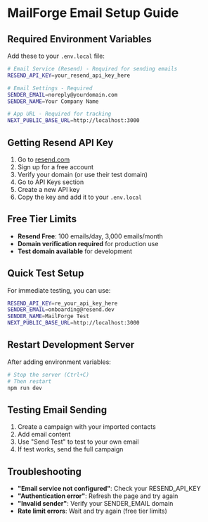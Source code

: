 # MailForge Email Setup Guide

## Required Environment Variables

Add these to your `.env.local` file:

```bash
# Email Service (Resend) - Required for sending emails
RESEND_API_KEY=your_resend_api_key_here

# Email Settings - Required
SENDER_EMAIL=noreply@yourdomain.com
SENDER_NAME=Your Company Name

# App URL - Required for tracking
NEXT_PUBLIC_BASE_URL=http://localhost:3000
```

## Getting Resend API Key

1. Go to [resend.com](https://resend.com)
2. Sign up for a free account
3. Verify your domain (or use their test domain)
4. Go to API Keys section
5. Create a new API key
6. Copy the key and add it to your `.env.local`

## Free Tier Limits

- **Resend Free**: 100 emails/day, 3,000 emails/month
- **Domain verification required** for production use
- **Test domain available** for development

## Quick Test Setup

For immediate testing, you can use:

```bash
RESEND_API_KEY=re_your_api_key_here
SENDER_EMAIL=onboarding@resend.dev
SENDER_NAME=MailForge Test
NEXT_PUBLIC_BASE_URL=http://localhost:3000
```

## Restart Development Server

After adding environment variables:

```bash
# Stop the server (Ctrl+C)
# Then restart
npm run dev
```

## Testing Email Sending

1. Create a campaign with your imported contacts
2. Add email content
3. Use "Send Test" to test to your own email
4. If test works, send the full campaign

## Troubleshooting

- **"Email service not configured"**: Check your RESEND_API_KEY
- **"Authentication error"**: Refresh the page and try again
- **"Invalid sender"**: Verify your SENDER_EMAIL domain
- **Rate limit errors**: Wait and try again (free tier limits)